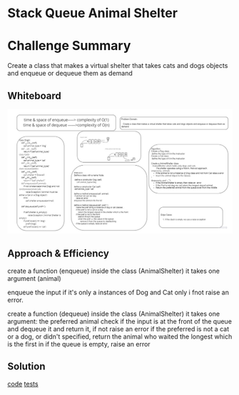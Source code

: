 # Stack Queue Animal Shelter


# Challenge Summary

Create a class that makes a virtual shelter that takes cats and dogs objects and enqueue or dequeue them as demand


## Whiteboard 

![img](./Shelter.jpg)

## Approach & Efficiency

create a function (enqueue) inside the class (AnimalShelter)
it takes one argument (animal)

enqueue the input if it's only a instances of Dog and Cat only i fnot raise an error. 

create a function (dequeue) inside the class (AnimalShelter)
it takes one argument: the preferred animal 
check if the input is at the front of the queue and dequeue it and return it, if not raise an error
if the preferred is not a cat or a dog, or didn't specified, return the animal who waited the longest which is the first in
if the queue is empty, raise an error 

## Solution

[code](./stack_queue_animal_shelter/stack_queue_animal_shelter.py)
[tests](./tests/test_stack_queue_animal_shelter.py)
